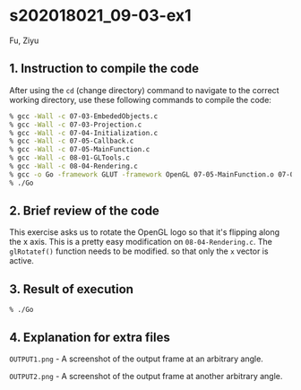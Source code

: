 # s202018021_09-03-ex1
Fu, Ziyu

## 1. Instruction to compile the code

After using the `cd` (change directory) command to navigate to the correct working directory, use these following commands to compile the code:

```bash
% gcc -Wall -c 07-03-EmbededObjects.c
% gcc -Wall -c 07-03-Projection.c
% gcc -Wall -c 07-04-Initialization.c
% gcc -Wall -c 07-05-Callback.c
% gcc -Wall -c 07-05-MainFunction.c
% gcc -Wall -c 08-01-GLTools.c
% gcc -Wall -c 08-04-Rendering.c
% gcc -o Go -framework GLUT -framework OpenGL 07-05-MainFunction.o 07-03-EmbededObjects.o  07-04-Initialization.o 07-03-Projection.o 07-05-Callback.o 08-01-GLTools.o 08-04-Rendering.o
% ./Go
```

## 2. Brief review of the code
This exercise asks us to rotate the OpenGL logo so that it's flipping along the x axis. This is a pretty easy modification on `08-04-Rendering.c`. The `glRotatef()` function needs to be modified. so that only the `x` vector is active. 
## 3. Result of execution 
```
% ./Go
```

## 4. Explanation for extra files
`OUTPUT1.png` - A screenshot of the output frame at an arbitrary angle.

`OUTPUT2.png` - A screenshot of the output frame at another arbitrary angle.